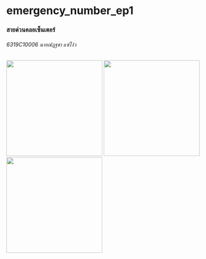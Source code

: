 # emergency_number_ep1
### สายด่วนคลอเซ็นเตอร์
###### 6319C10006 นายณัฎฐชา แซ่โง้ว
<img src="https://i.ibb.co/ydzPL09/Screenshot-1656844195.png" width="250"> <img src="https://i.ibb.co/BVJRkrs/Screenshot-1656843506.png" width="250"> <img src="https://i.ibb.co/VwhnwbJ/Screenshot-1656844075.png" width="250">
